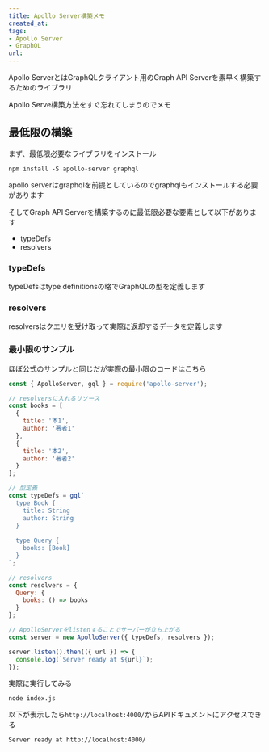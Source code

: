 ```yaml
---
title: Apollo Server構築メモ
created_at:
tags:
- Apollo Server
- GraphQL
url:
---
```


Apollo ServerとはGraphQLクライアント用のGraph API Serverを素早く構築するためのライブラリ

Apollo Serve構築方法をすぐ忘れてしまうのでメモ

## 最低限の構築

まず、最低限必要なライブラリをインストール

```
npm install -S apollo-server graphql
```

apollo serverはgraphqlを前提としているのでgraphqlもインストールする必要があります

そしてGraph API Serverを構築するのに最低限必要な要素として以下があります

- typeDefs
- resolvers

### typeDefs

typeDefsはtype definitionsの略でGraphQLの型を定義します

### resolvers

resolversはクエリを受け取って実際に返却するデータを定義します

### 最小限のサンプル

ほぼ公式のサンプルと同じだが実際の最小限のコードはこちら

```js
const { ApolloServer, gql } = require('apollo-server');

// resolversに入れるリソース
const books = [
  {
    title: '本1',
    author: '著者1'
  },
  {
    title: '本2',
    author: '著者2'
  }
];

// 型定義
const typeDefs = gql`
  type Book {
    title: String
    author: String
  }
  
  type Query {
    books: [Book]
  }
`;

// resolvers
const resolvers = {
  Query: {
    books: () => books
  }
};

// ApolloServerをlistenすることでサーバーが立ち上がる
const server = new ApolloServer({ typeDefs, resolvers });

server.listen().then(({ url }) => {
  console.log(`Server ready at ${url}`);
});
```

実際に実行してみる

```
node index.js
```

以下が表示したら`http://localhost:4000/`からAPIドキュメントにアクセスできる

```text
Server ready at http://localhost:4000/
```
